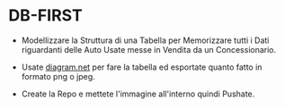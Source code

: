 # DB-FIRST

- Modellizzare la Struttura di una Tabella per Memorizzare tutti i Dati riguardanti delle Auto Usate messe in Vendita da un Concessionario. 

- Usate [diagram.net](https://app.diagrams.net/) per fare la tabella ed esportate quanto fatto in formato png o jpeg. 

- Create la Repo e mettete l'immagine all'interno quindi Pushate.